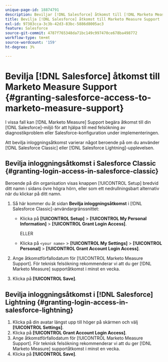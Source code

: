 ```yaml
---
unique-page-id: 18874791
description: Beviljar [!DNL Salesforce] åtkomst till [!DNL Marketo Measure] support - [!DNL Marketo Measure]
title: Bevilja [!DNL Salesforce] åtkomst till Marketo Measure Support
exl-id: 97383cca-3c3b-42d3-83bc-5886d8005ac3
feature: Salesforce
source-git-commit: 4787f765348da71bc149c997470ce678ba498772
workflow-type: tm+mt
source-wordcount: '159'
ht-degree: 3%

---
```


# Bevilja [!DNL Salesforce] åtkomst till Marketo Measure Support {#granting-salesforce-access-to-marketo-measure-support}

I vissa fall kan [!DNL Marketo Measure] Support begära åtkomst till din [!DNL Salesforce]-miljö för att hjälpa till med felsökning av diagnostikproblem eller Salesforce-konfiguration under implementeringen.

Att bevilja inloggningsåtkomst varierar något beroende på om du använder [!DNL Salesforce Classic] eller [!DNL Salesforce Lightning]-upplevelsen.

## Bevilja inloggningsåtkomst i Salesforce Classic {#granting-login-access-in-salesforce-classic}

Beroende på din organisation visas knappen [!UICONTROL Setup] bredvid ditt namn i sidans övre högra hörn, eller som ett nedrullningsbart alternativ när du klickar på ditt namn.

1. Så här kommer du åt sidan **Bevilja inloggningsåtkomst** i [!DNL Salesforce Classic]-användargränssnittet:

   * Klicka på **[!UICONTROL Setup]** > **[!UICONTROL My Personal Information]** > **[!UICONTROL Grant Login Access]**.

     ELLER

   * Klicka på `<your name>` > **[!UICONTROL My Settings]** > **[!UICONTROL Personal]** > **[!UICONTROL Grant Account Login Access]**.

1. Ange åtkomstförfallodatum för [!UICONTROL Marketo Measure Support]. För teknisk felsökning rekommenderar vi att du ger [!DNL Marketo Measure] supportåtkomst i minst en vecka.
1. Klicka på **[!UICONTROL Save]**.

## Bevilja inloggningsåtkomst i [!DNL Salesforce] Lightning {#granting-login-access-in-salesforce-lightning}

1. Klicka på din avatar längst upp till höger på skärmen och välj **[!UICONTROL Settings]**.
1. Klicka på **[!UICONTROL Grant Account Login Access]**.
1. Ange åtkomstförfallodatum för [!UICONTROL Marketo Measure Support]. För teknisk felsökning rekommenderar vi att du ger [!DNL Marketo Measure] supportåtkomst i minst en vecka.
1. Klicka på **[!UICONTROL Save]**.
